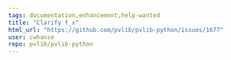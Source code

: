 ```yaml
---
tags: documentation,enhancement,help-wanted
title: "Clarify f_x"
html_url: "https://github.com/pvlib/pvlib-python/issues/1677"
user: cwhanse
repo: pvlib/pvlib-python
---
```


